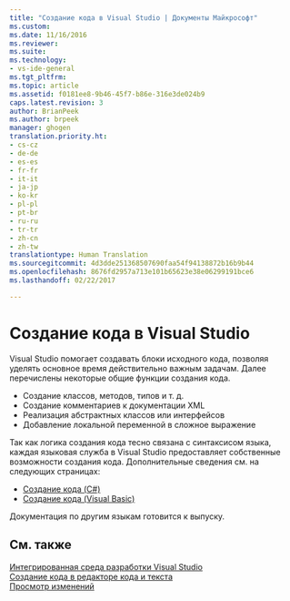 ```yaml
---
title: "Создание кода в Visual Studio | Документы Майкрософт"
ms.custom: 
ms.date: 11/16/2016
ms.reviewer: 
ms.suite: 
ms.technology:
- vs-ide-general
ms.tgt_pltfrm: 
ms.topic: article
ms.assetid: f0181ee8-9b46-45f7-b86e-316e3de024b9
caps.latest.revision: 3
author: BrianPeek
ms.author: brpeek
manager: ghogen
translation.priority.ht:
- cs-cz
- de-de
- es-es
- fr-fr
- it-it
- ja-jp
- ko-kr
- pl-pl
- pt-br
- ru-ru
- tr-tr
- zh-cn
- zh-tw
translationtype: Human Translation
ms.sourcegitcommit: 4d3dde251368507690faa54f94138872b16b9b44
ms.openlocfilehash: 8676fd2957a713e101b65623e38e06299191bce6
ms.lasthandoff: 02/22/2017

---
```


# <a name="code-generation-in-visual-studio"></a>Создание кода в Visual Studio
Visual Studio помогает создавать блоки исходного кода, позволяя уделять основное время действительно важным задачам.  Далее перечислены некоторые общие функции создания кода.  

* Создание классов, методов, типов и т. д.
* Создание комментариев к документации XML
* Реализация абстрактных классов или интерфейсов
* Добавление локальной переменной в сложное выражение

Так как логика создания кода тесно связана с синтаксисом языка, каждая языковая служба в Visual Studio предоставляет собственные возможности создания кода. Дополнительные сведения см. на следующих страницах:  
  
* [Создание кода (C#)](../csharp-ide/code-generation-csharp.md)
* [Создание кода (Visual Basic)](../vb-ide/code-generation-vb.md)

Документация по другим языкам готовится к выпуску.

## <a name="see-also"></a>См. также  
[Интегрированная среда разработки Visual Studio](../ide/visual-studio-ide.md)   
[Создание кода в редакторе кода и текста](../ide/writing-code-in-the-code-and-text-editor.md)  
[Просмотр изменений](preview-changes.md)
